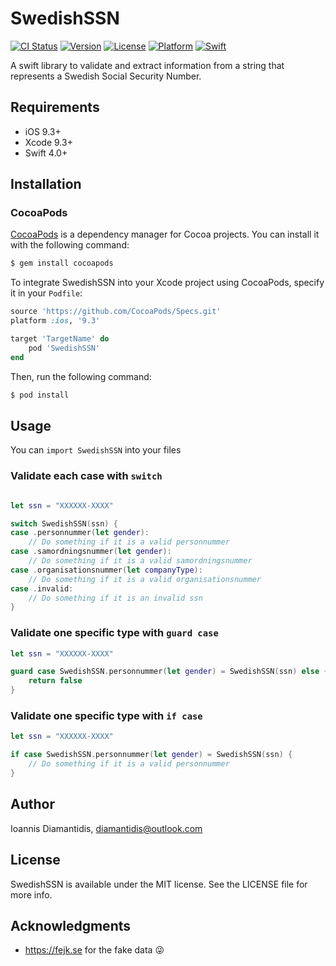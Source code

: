 # SwedishSSN

[![CI Status](https://img.shields.io/travis/diamantidis/SwedishSSN.svg?style=flat)](https://travis-ci.org/diamantidis/SwedishSSN)
[![Version](https://img.shields.io/cocoapods/v/SwedishSSN.svg?style=flat)](https://cocoapods.org/pods/SwedishSSN)
[![License](https://img.shields.io/cocoapods/l/SwedishSSN.svg?style=flat)](https://cocoapods.org/pods/SwedishSSN)
[![Platform](https://img.shields.io/cocoapods/p/SwedishSSN.svg?style=flat)](https://cocoapods.org/pods/SwedishSSN)
[![Swift](https://img.shields.io/badge/Swift-4.0-blue.svg)](https://swift.org)

A swift library to validate and extract information from a string that represents a Swedish Social Security Number.

## Requirements
- iOS 9.3+
- Xcode 9.3+
- Swift 4.0+

## Installation

### CocoaPods

[CocoaPods](http://cocoapods.org) is a dependency manager for Cocoa projects. You can install it with the following command:

```bash
$ gem install cocoapods
```

To integrate SwedishSSN into your Xcode project using CocoaPods, specify it in your `Podfile`:

```ruby
source 'https://github.com/CocoaPods/Specs.git'
platform :ios, '9.3'

target 'TargetName' do
    pod 'SwedishSSN'
end
```

Then, run the following command:

```bash
$ pod install
```

## Usage 

You can ``import SwedishSSN`` into your files

### Validate each case with `switch`

```swift

let ssn = "XXXXXX-XXXX"

switch SwedishSSN(ssn) {
case .personnummer(let gender):
    // Do something if it is a valid personnummer
case .samordningsnummer(let gender):
    // Do something if it is a valid samordningsnummer
case .organisationsnummer(let companyType):
    // Do something if it is a valid organisationsnummer
case .invalid:
    // Do something if it is an invalid ssn
}
```

### Validate one specific type with `guard case`

```swift
let ssn = "XXXXXX-XXXX"

guard case SwedishSSN.personnummer(let gender) = SwedishSSN(ssn) else {
    return false
}
```

### Validate one specific type with `if case`

```swift
let ssn = "XXXXXX-XXXX"

if case SwedishSSN.personnummer(let gender) = SwedishSSN(ssn) {
    // Do something if it is a valid personnummer
}
```

## Author

Ioannis Diamantidis, diamantidis@outlook.com

## License

SwedishSSN is available under the MIT license. See the LICENSE file for more info.


## Acknowledgments

* https://fejk.se for the fake data :stuck_out_tongue_winking_eye:
